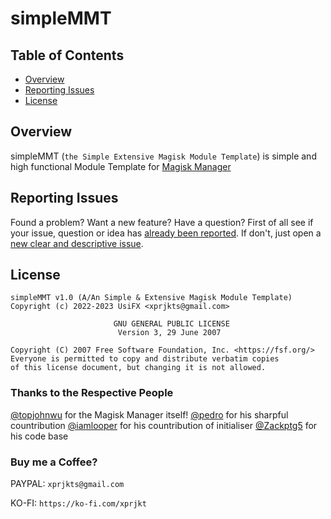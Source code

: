 # simpleMMT

## Table of Contents                                                                            
- [Overview](#overview)
- [Reporting Issues](#reporting-issues)
- [License](#license)

## Overview

simpleMMT (`the Simple Extensive Magisk Module Template`)
is simple and high functional Module Template for [Magisk Manager](https://github.com/topjohnwu/Magisk)

## Reporting Issues

Found a problem? Want a new feature? Have a question?
First of all see if your issue, question or idea has [already been reported](https://github.com/UsiFX/OpenNitroN/issues?q=is%3Aissue).
If don't, just open a [new clear and descriptive issue](https://github.com/UsiFX/OpenNitroN/issues/new/choose).

## License

```
simpleMMT v1.0 (A/An Simple & Extensive Magisk Module Template)
Copyright (c) 2022-2023 UsiFX <xprjkts@gmail.com>

                       GNU GENERAL PUBLIC LICENSE
                        Version 3, 29 June 2007

Copyright (C) 2007 Free Software Foundation, Inc. <https://fsf.org/>
Everyone is permitted to copy and distribute verbatim copies
of this license document, but changing it is not allowed.
```

### Thanks to the Respective People
[@topjohnwu](https://github.com/topjohnwu) for the Magisk Manager itself!
[@pedro](https://github.com/pedrozzz0) for his sharpful countribution
[@iamlooper](https://github.com/iamlooper) for his countribution of initialiser
[@Zackptg5](https://github.com/Zackptg5) for his code base

### Buy me a Coffee?

PAYPAL: `xprjkts@gmail.com`

KO-FI: `https://ko-fi.com/xprjkt`
